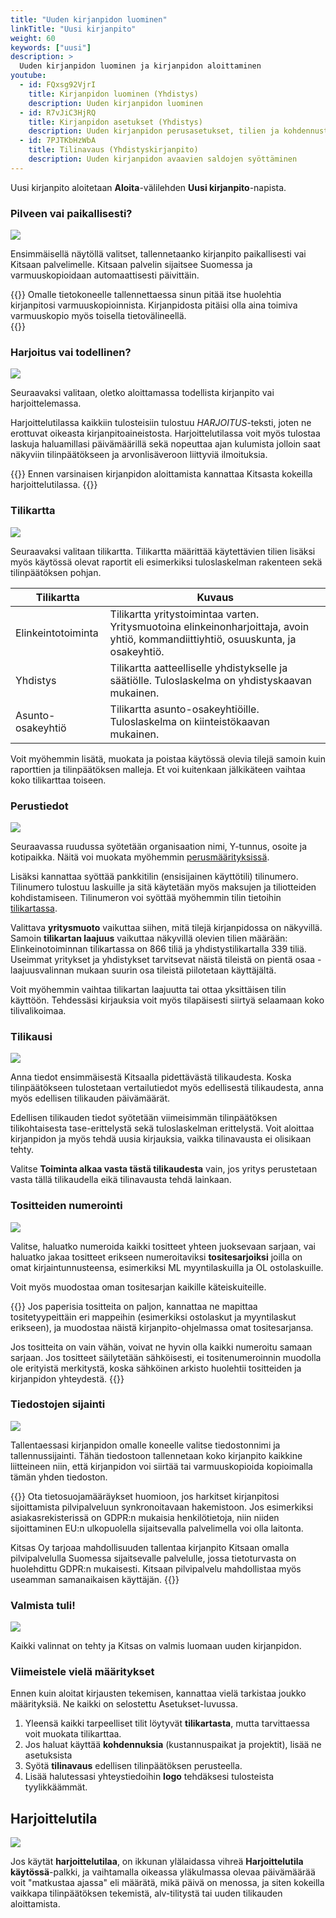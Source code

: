 ```yaml
---
title: "Uuden kirjanpidon luominen"
linkTitle: "Uusi kirjanpito"
weight: 60
keywords: ["uusi"]
description: >
  Uuden kirjanpidon luominen ja kirjanpidon aloittaminen
youtube:
  - id: FQxsg92VjrI
    title: Kirjanpidon luominen (Yhdistys)
    description: Uuden kirjanpidon luominen
  - id: R7vJiC3HjRQ
    title: Kirjanpidon asetukset (Yhdistys)
    description: Uuden kirjanpidon perusasetukset, tilien ja kohdennusten muokkaaminen
  - id: 7PJTKbHzWbA
    title: Tilinavaus (Yhdistyskirjanpito)
    description: Uuden kirjanpidon avaavien saldojen syöttäminen
---
```


Uusi kirjanpito aloitetaan **Aloita**-välilehden **Uusi kirjanpito**-napista.

### Pilveen vai paikallisesti?

![](/img/fi/aloitus/uusi/1omapilvi.png)

Ensimmäisellä näytöllä valitset, tallennetaanko kirjanpito paikallisesti vai Kitsaan palvelimelle. Kitsaan palvelin sijaitsee Suomessa ja varmuuskopioidaan automaattisesti päivittäin.

{{<alert title="Huolehdi paikallisen kirjanpidon varmuuskopioinnista" color="danger">}}
Omalle tietokoneelle tallennettaessa sinun pitää itse huolehtia kirjanpitosi varmuuskopioinnista. Kirjanpidosta pitäisi olla aina toimiva varmuuskopio myös toisella tietovälineellä.  
{{</alert>}}

### Harjoitus vai todellinen?

![](/img/fi/aloitus/uusi/2harjoitus.png)

Seuraavaksi valitaan, oletko aloittamassa todellista kirjanpito vai harjoittelemassa.

Harjoittelutilassa kaikkiin tulosteisiin tulostuu _HARJOITUS_-teksti, joten ne erottuvat oikeasta kirjanpitoaineistosta. Harjoittelutilassa voit myös tulostaa laskuja haluamillasi päivämäärillä sekä nopeuttaa ajan kulumista jolloin saat näkyviin tilinpäätökseen ja arvonlisäveroon liittyviä ilmoituksia.

{{<alert title="Kokeile ensin">}}
Ennen varsinaisen kirjanpidon aloittamista kannattaa Kitsasta kokeilla harjoittelutilassa.
{{</alert>}}

### Tilikartta

![](/img/fi/aloitus/uusi/3tilikartta.png)

Seuraavaksi valitaan tilikartta. Tilikartta määrittää käytettävien tilien lisäksi
myös käytössä olevat raportit eli esimerkiksi tuloslaskelman rakenteen sekä
tilinpäätöksen pohjan.

| Tilikartta         | Kuvaus                                                                                                                              |
| ------------------ | ----------------------------------------------------------------------------------------------------------------------------------- |
| Elinkeintotoiminta | Tilikartta yritystoimintaa varten. Yritysmuotoina elinkeinonharjoittaja, avoin yhtiö, kommandiittiyhtiö, osuuskunta, ja osakeyhtiö. |
| Yhdistys           | Tilikartta aatteelliselle yhdistykselle ja säätiölle. Tuloslaskelma on yhdistyskaavan mukainen.                                     |
| Asunto-osakeyhtiö  | Tilikartta asunto-osakeyhtiöille. Tuloslaskelma on kiinteistökaavan mukainen.                                                       |

Voit myöhemmin lisätä, muokata ja poistaa käytössä olevia tilejä samoin kuin
raporttien ja tilinpäätöksen malleja. Et voi kuitenkaan jälkikäteen vaihtaa koko tilikarttaa toiseen.

### Perustiedot

![](/img/fi/aloitus/uusi/4tiedot.png)

Seuraavassa ruudussa syötetään organisaation nimi, Y-tunnus, osoite ja kotipaikka. Näitä voi muokata
myöhemmin [perusmäärityksissä](/maaritykset/perusvalinnat/).

Lisäksi kannattaa syöttää pankkitilin (ensisijainen käyttötili) tilinumero. Tilinumero tulostuu laskuille ja
sitä käytetään myös maksujen ja tiliotteiden kohdistamiseen. Tilinumeron voi syöttää myöhemmin
tilin tietoihin [tilikartassa](/maaritykset/tilikartta).

Valittava **yritysmuoto** vaikuttaa siihen, mitä tilejä kirjanpidossa on näkyvillä. Samoin **tilikartan laajuus** vaikuttaa näkyvillä olevien tilien määrään: Elinkeinotoiminnan tilikartassa on 866 tiliä ja yhdistystilikartalla 339 tiliä. Useimmat yritykset ja yhdistykset tarvitsevat näistä tileistä on pientä osaa - laajuusvalinnan mukaan suurin osa tileistä piilotetaan käyttäjältä.

Voit myöhemmin vaihtaa tilikartan laajuutta tai ottaa yksittäisen tilin käyttöön. Tehdessäsi kirjauksia voit myös tilapäisesti siirtyä selaamaan koko tilivalikoimaa.

### Tilikausi

![](/img/fi/aloitus/uusi/5tilikausi.png)

Anna tiedot ensimmäisestä Kitsaalla pidettävästä tilikaudesta. Koska tilinpäätökseen tulostetaan vertailutiedot myös edellisestä tilikaudesta, anna myös edellisen tilikauden
päivämäärät.

Edellisen tilikauden tiedot syötetään viimeisimmän tilinpäätöksen tilikohtaisesta
tase-erittelystä sekä tuloslaskelman erittelystä. Voit aloittaa kirjanpidon ja myös tehdä
uusia kirjauksia, vaikka tilinavausta ei olisikaan tehty.

Valitse **Toiminta alkaa vasta tästä tilikaudesta** vain, jos yritys perustetaan vasta tällä tilikaudella eikä tilinavausta tehdä lainkaan.

### Tositteiden numerointi

![](/img/fi/aloitus/uusi/6numerointi.png)

Valitse, haluatko numeroida kaikki tositteet yhteen juoksevaan sarjaan, vai haluatko jakaa tositteet erikseen numeroitaviksi **tositesarjoiksi** joilla on omat kirjaintunnusteensa, esimerkiksi ML myyntilaskuilla ja OL ostolaskuille.

Voit myös muodostaa oman tositesarjan kaikille käteiskuiteille.

{{<alert title="Kannattaako käyttää tositesarjoja?">}}
Jos paperisia tositteita on paljon, kannattaa ne mapittaa tositetyypeittäin eri mappeihin (esimerkiksi ostolaskut ja myyntilaskut erikseen), ja muodostaa näistä kirjanpito-ohjelmassa omat tositesarjansa.

Jos tositteita on vain vähän, voivat ne hyvin olla kaikki numeroitu samaan sarjaan. Jos tositteet säilytetään sähköisesti, ei tositenumeroinnin muodolla ole erityistä merkitystä, koska sähköinen arkisto huolehtii tositteiden ja kirjanpidon yhteydestä.
{{</alert>}}

### Tiedostojen sijainti

![](/img/fi/aloitus/uusi/7sijainti.png)

Tallentaessasi kirjanpidon omalle koneelle valitse tiedostonnimi ja tallennussijainti. Tähän tiedostoon tallennetaan koko kirjanpito kaikkine liitteineen niin, että kirjanpidon voi siirtää tai varmuuskopioida kopioimalla tämän yhden tiedoston.

{{<alert title="Kirjanpito pilvipalvelussa" color="danger">}}
Ota tietosuojamääräykset huomioon, jos harkitset kirjanpitosi sijoittamista pilvipalveluun synkronoitavaan hakemistoon. Jos esimerkiksi asiakasrekisterissä on GDPR:n mukaisia henkilötietoja, niin niiden sijoittaminen EU:n ulkopuolella sijaitsevalla palvelimella voi olla laitonta.

Kitsas Oy tarjoaa mahdollisuuden tallentaa kirjanpito Kitsaan omalla pilvipalvelulla Suomessa sijaitsevalle palvelulle, jossa tietoturvasta on huolehdittu GDPR:n mukaisesti. Kitsaan pilvipalvelu mahdollistaa myös useamman samanaikaisen käyttäjän.
{{</alert>}}

### Valmista tuli!

![](/img/fi/aloitus/uusi/8valmis.png)

Kaikki valinnat on tehty ja Kitsas on valmis luomaan uuden kirjanpidon.

### Viimeistele vielä määritykset

Ennen kuin aloitat kirjausten tekemisen, kannattaa vielä tarkistaa joukko
määrityksiä. Ne kaikki on selostettu Asetukset-luvussa.

1. Yleensä kaikki tarpeelliset tilit löytyvät **tilikartasta**, mutta tarvittaessa voit muokata tilikarttaa.
2. Jos haluat käyttää **kohdennuksia** (kustannuspaikat ja projektit), lisää ne asetuksista
3. Syötä **tilinavaus** edellisen tilinpäätöksen perusteella.
4. Lisää halutessasi yhteystiedoihin **logo** tehdäksesi tulosteista tyylikkäämmät.

## Harjoittelutila

![](/img/fi/aloitus/uusi/harjoittelutila.png)

Jos käytät **harjoittelutilaa**, on ikkunan ylälaidassa vihreä **Harjoittelutila käytössä**-palkki,
ja vaihtamalla oikeassa yläkulmassa olevaa päivämäärää voit "matkustaa ajassa" eli määrätä, mikä päivä
on menossa, ja siten kokeilla vaikkapa tilinpäätöksen tekemistä, alv-tilitystä tai uuden tilikauden aloittamista.
